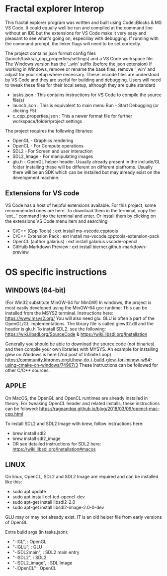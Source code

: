 # Fractal explorer Interop
This fractal explorer program was written and built using Code::Blocks & MS VS Code.
It could equally well be run and compiled at the command line without an IDE but the
extensions for VS Code make it very easy and pleasant to see what's going on, especillay with
debugging. If running with the command prompt, the linker flags will need to be set correctly.

The project contains json format config files (launch/tasks/c_cpp_properties/settings) and a
VS Code workspace file. The Windows version has the '_win' suffix (before the json extension)
If working in Windows, remove or rename the base files, remove '_win' and adjust for your setup 
where necessary.
These .vscode files are understood by VS Code and they are useful for building and debugging.
Users will need to tweak these files for their local setup, although they are quite standard
* tasks.json            : This contains instructions for VS Code to compile the source file(s)
* launch.json           : This is equivalent to main menu Run - Start Debugging (or clicking F5)
* c_cpp_properties.json : This a newer format file for further workspace/folder/project settings

The project requires the following libraries:
* OpenGL - Graphics rendering
* OpenCL - For Compute operations
* SDL2 - For Screen and user interaction
* SDL2_Image - For manipulating images
* glu.h - OpenGL helper header. Usually already present in the include/GL folder
Installing these will be different on different platfroms. Usually there will be an SDK 
which can be installed but may already exist on the development machine.

## Extensions for VS code
VS Code has a host of helpful extensions available. For this project, some recommended ones are
here. To download them in the terminal, copy the 'ext...' command into the terminal and enter. Or
install them by clicking on the extensions VS Code menu item and searching
* C/C++ (Cpp Tools)         : ext install ms-vscode.cpptools
* C/C++ Extension Pack      : ext install ms-vscode.cpptools-extension-pack
* OpenCL (author galarius)  : ext install galarius.vscode-opencl
* GitHuib Markdown Preview  : ext install bierner.github-markdown-preview

# OS specific instructions

 ## WINDOWS (64-bit)
(For Win32 substitute MinGW-64 for MinGW)
In windows, the project is most easily developed using the MinGW-64 gcc runtime:
This can be installed from the MSYS2 terminal. Instructions here: https://www.msys2.org/
You will also need glu. GLU is often a part of the OpenGL/GL implementations.
The library file is called glew32.dll and the header is glu.h
To install SDL2, see the following:
https://wiki.libsdl.org/SourceCode & https://wiki.libsdl.org/Installation

Generally you should be able to download the source code (not binaries) and then compile your 
own libraries with MYSYS. An example for installing glew on Windows is here (2nd post of Infinite Loop)
https://community.khronos.org/t/how-do-i-build-glew-for-mingw-w64-using-cmake-on-windows/74967/3
These instructions can be followed for other C/C++ sources.

## APPLE
On MacOS, the OpenGL and OpenCL runtimes are already installed in theory.
For tweaking OpenCL header and related installs, these instructions can be folowed:
    https://rageandqq.github.io/blog/2018/03/09/opencl-mac-cpp.html

To install SDL2 and SDL2 Image with brew, follow instructions here:

* brew install sdl2
* brew install sdl2_image 
* OR see detailed instructions for SDL2 here: https://wiki.libsdl.org/Installation#macos


## LINUX
On linux, OpenCL, SDL2 and SDL2 Image are required and can be installed like this:
* sudo apt update
* sudo apt install ocl-icd-opencl-dev
* sudo apt-get install libsdl2-2.0
* sudo apt-get install libsdl2-image-2.0-0-dev

GLU may or may not already exist. IT is an old helper file from early versions of OpenGL

Extra build args (in tasks.json):
* "-lGL",         : OpenGL
* "-lGLU",        : GLU
* "-lSDL2main",   : SDL2 main entry
* "-lSDL2",       : SDL2
* "-lSDL2_image", : SDL Image
* "-lOpenCL"      : OpenCL


